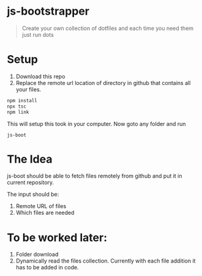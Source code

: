 # js-bootstrapper

> Create your own collection of dotfiles and each time you need them just run dots

# Setup

1. Download this repo
2. Replace the remote url location of directory in github that contains all your files.

```bash
npm install
npx tsc
npm link
```

This will setup this took in your computer. Now goto any folder and run

```
js-boot
```

# The Idea

js-boot should be able to fetch files remotely from github and put it in current repository.

The input should be:

1. Remote URL of files
2. Which files are needed

# To be worked later:

1. Folder download
2. Dynamically read the files collection. Currently with each file addition it has to be added in code.
